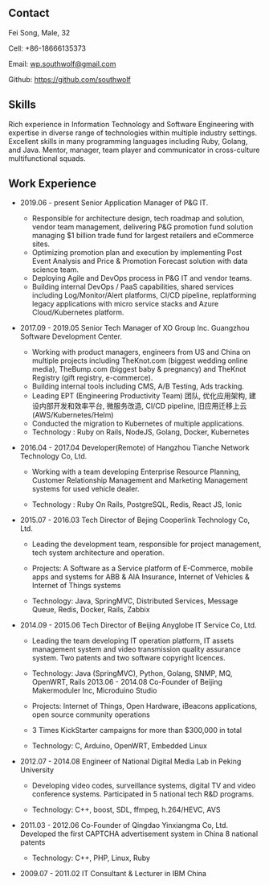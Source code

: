 ## Contact

Fei Song, Male, 32


Cell: +86-18666135373

Email: wp.southwolf@gmail.com 

Github: https://github.com/southwolf

## Skills

Rich experience in Information Technology and Software Engineering with expertise in diverse range of technologies within multiple industry settings. 
Excellent skills in many programming languages including Ruby, Golang, and Java.
Mentor, manager, team player and communicator in cross-culture multifunctional squads.

## Work Experience

* 2019.06 - present Senior Application Manager of P&G IT.

    * Responsible for architecture design, tech roadmap and solution, vendor team management, delivering P&G promotion fund solution managing $1 billion trade fund for largest retailers and eCommerce sites.
    * Optimizing promotion plan and execution by implementing Post Event Analysis and Price & Promotion Forecast solution with data science team.
    * Deploying Agile and DevOps process in P&G IT and vendor teams.
    * Building internal DevOps / PaaS capabilities, shared services including Log/Monitor/Alert platforms, CI/CD pipeline, replatforming legacy applications with micro service stacks and Azure Cloud/Kubernetes platform.
    

* 2017.09 - 2019.05 Senior Tech Manager of XO Group Inc. Guangzhou Software Development Center.

    * Working with product managers, engineers from US and China on multiple projects including TheKnot.com (biggest wedding online media), TheBump.com (biggest baby & pregnancy) and TheKnot Registry (gift registry, e-commerce).
    * Building internal tools including CMS, A/B Testing, Ads tracking.
    * Leading EPT (Engineering Productivity Team) 团队, 优化应用架构, 建设内部开发和效率平台, 微服务改造, CI/CD pipeline, 旧应用迁移上云 (AWS/Kubernetes/Helm)
    * Conducted the migration to Kubernetes of multiple applications.
    * Technology : Ruby on Rails, NodeJS, Golang, Docker, Kubernetes
    

* 2016.04 - 2017.04 Developer(Remote) of Hangzhou Tianche Network Technology Co, Ltd.

  * Working with a team developing Enterprise Resource Planning, Customer Relationship Management and Marketing Management systems for used vehicle dealer.

  * Technology : Ruby On Rails, PostgreSQL, Redis, React JS, Ionic


* 2015.07 - 2016.03 Tech Director of Bejing Cooperlink Technology Co, Ltd.

  * Leading the development team, responsible for project management, tech system architecture and operation.

  * Projects: A Software as a Service platform of E-Commerce, mobile apps and systems for ABB & AIA Insurance, Internet of Vehicles & Internet of Things systems

  * Technology: Java, SpringMVC, Distributed Services, Message Queue, Redis, Docker, Rails, Zabbix


* 2014.09 - 2015.06 Tech Director of Beijing Anyglobe IT Service Co, Ltd.

  * Leading the team developing IT operation platform, IT assets management system and video transmission quality assurance system.
            Two patents and two software copyright licences.
 
  * Technology: Java (SpringMVC), Python, Golang, SNMP, MQ, OpenWRT, Rails 2013.06 - 2014.08 Co-Founder of Beijing Makermoduler Inc, Microduino Studio
  
  * Projects: Internet of Things, Open Hardware, iBeacons applications, open source community operations
  
  * 3 Times KickStarter campaigns for more than $300,000 in total
  
  * Technology: C, Arduino, OpenWRT, Embedded Linux


* 2012.07 - 2014.08 Engineer of National Digital Media Lab in Peking University

  * Developing video codes, surveillance systems, digital TV and video conference systems. Participated in 5 national tech R&D programs.

  * Technology: C++, boost, SDL, ffmpeg, h.264/HEVC, AVS


* 2011.03 - 2012.06 Co-Founder of Qingdao Yinxiangma Co, Ltd. Developed the first CAPTCHA advertisement system in China 8 national patents

  * Technology: C++, PHP, Linux, Ruby


*  2009.07 - 2011.02 IT Consultant & Lecturer in IBM China
              
